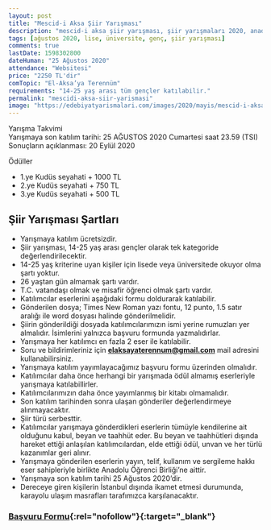 ```yaml
---
layout: post
title: "Mescid-i Aksa Şiir Yarışması"
description: "mescid-i aksa şiir yarışması, şiir yarışmaları 2020, anadolu öğrenci birliği"
tags: [ağustos 2020, lise, üniversite, genç, şiir yarışması]
comments: true
lastDate: 1598302800    
dateHuman: "25 Ağustos 2020"
attendance: "Websitesi"
price: "2250 TL'dir"
comTopic: "El-Aksa’ya Terennüm"
requirements: "14-25 yaş arası tüm gençler katılabilir."
permalink: "mescidi-aksa-siir-yarismasi"
image: "https://edebiyatyarismalari.com/images/2020/mayis/mescid-i-aksa-siir-yarismasi.jpg"
---
```


Yarışma Takvimi  
Yarışmaya son katılım tarihi: 25 AĞUSTOS 2020 Cumartesi saat 23.59 (TSI)  
Sonuçların açıklanması: 20 Eylül 2020  

Ödüller
- 1.ye Kudüs seyahati + 1000 TL
- 2.ye Kudüs seyahati + 750 TL
- 3.ye Kudüs seyahati + 500 TL

## Şiir Yarışması Şartları
- Yarışmaya katılım ücretsizdir.
- Şiir yarışması, 14-25 yaş arası gençler olarak tek kategoride değerlendirilecektir.
- 14-25 yaş kriterine uyan kişiler için lisede veya üniversitede okuyor olma şartı yoktur.
- 26 yaştan gün almamak şartı vardır.
- T.C. vatandaşı olmak ve misafir öğrenci olmak şartı vardır.
- Katılımcılar eserlerini aşağıdaki formu doldurarak katılabilir.
- Gönderilen dosya; Times New Roman yazı fontu, 12 punto, 1.5 satır aralığı ile word dosyası halinde gönderilmelidir.
- Şiirin gönderildiği dosyada katılımcılarımızın ismi yerine rumuzları yer almalıdır. İsimlerini yalnızca başvuru formunda yazmalıdırlar.
- Yarışmaya her katılımcı en fazla 2 eser ile katılabilir.
- Soru ve bildirimleriniz için **elaksayaterennum@gmail.com** mail adresini kullanabilirsiniz.
- Yarışmaya katılım yayımlayacağımız başvuru formu üzerinden olmalıdır.
- Katılımcılar daha önce herhangi bir yarışmada ödül almamış eserleriyle yarışmaya katılabillirler.
- Katılımcılarımızın daha önce yayımlanmış bir kitabı olmamalıdır.
- Son katılım tarihinden sonra ulaşan gönderiler değerlendirmeye alınmayacaktır.
- Şiir türü serbesttir.
- Katılımcılar yarışmaya gönderdikleri eserlerin tümüyle kendilerine ait olduğunu kabul, beyan ve taahhüt eder. Bu beyan ve taahhütleri dışında hareket ettiği anlaşılan katılımcılardan, elde ettiği ödül, unvan ve her türlü kazanımlar geri alınır.
- Yarışmaya gönderilen eserlerin yayın, telif, kullanım ve sergileme hakkı eser sahipleriyle birlikte Anadolu Öğrenci Birliği’ne aittir.
- Yarışmaya son katılım tarihi 25 Ağustos 2020’dir.
- Dereceye giren kişilerin İstanbul dışında ikamet etmesi durumunda, karayolu ulaşım masrafları tarafımızca karşılanacaktır.

### [Başvuru Formu](https://docs.google.com/forms/d/e/1FAIpQLSfe75XN2Z9Ny3fFIREtu0SSSNtY3SmZ5-rxeFI7dhxeEc_h-A/viewform?vc=0&c=0&w=1&ref=edebiyatyarismalari.com){:rel="nofollow"}{:target="_blank"}